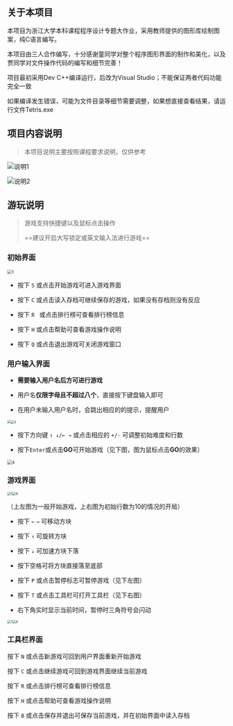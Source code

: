 ## 关于本项目

本项目为浙江大学本科课程程序设计专题大作业，采用教师提供的图形库绘制图案，纯C语言编写。

本项目由三人合作编写，十分感谢童同学对整个程序图形界面的制作和美化，以及贾同学对文件操作代码的编写和细节完善！

项目最初采用Dev C++编译运行，后改为Visual Studio；不能保证两者代码功能完全一致

如果编译发生错误，可能为文件目录等细节需要调整，如果想直接查看结果，请运行文件Tetris.exe

## 项目内容说明

> 本项目说明主要按照课程要求说明，仅供参考

![说明1](./Pictures/说明1.png)

![说明2](./Pictures/说明2.png)

## 游玩说明

> 游戏支持快捷键以及鼠标点击操作
>
> ==建议开启大写锁定或英文输入法进行游戏==

### 初始界面

<img src="./Pictures/1.png" alt="1" style="zoom: 67%;" />

* 按下 `S` 或点击开始游戏可进入游戏界面

* 按下 `C` 或点击读入存档可继续保存的游戏，如果没有存档则没有反应

* 按下 `R ` 或点击排行榜可查看排行榜信息

* 按下 `H` 或点击帮助可查看游戏操作说明

* 按下 `Q` 或点击退出游戏可关闭游戏窗口

### 用户输入界面

* **需要输入用户名后方可进行游戏**

* 用户名**仅限字母且不超过八个**，直接按下键盘输入即可

* 在用户未输入用户名时，会跳出相应的的提示，提醒用户

<img src="./Pictures/2.png" style="zoom:50%;" /><img src="./Pictures/3.png" alt="3" style="zoom:50%;" />

* 按下方向键 `↑ ↓/← →` 或点击相应的 `+/-` 可调整初始难度和行数

* 按下`Enter`或点击**GO**可开始游戏（见下图，图为鼠标点击**GO**的效果）

<img src="./Pictures/4.png" alt="4" style="zoom: 67%;" />

### 游戏界面

<img src="./Pictures/5.png" alt="5" style="zoom:50%;" /><img src="./Pictures/6.png" alt="6" style="zoom:50%;" />

（上左图为一般开始游戏，上右图为初始行数为10的情况的开局）

* 按下 `←` `→` 可移动方块

* 按下 `↑` 可旋转方块

* 按下 `↓` 可加速方块下落

* 按下空格可将方块直接落至底部

* 按下 `P` 或点击暂停标志可暂停游戏（见下左图）

* 按下 `T` 或点击工具栏可打开工具栏（见下右图）

* 右下角实时显示当前时间，暂停时三角符号会闪动

 <img src="./Pictures/7.png" alt="7" style="zoom:50%;" /><img src="./Pictures/8.png" alt="8" style="zoom:50%;" />

### 工具栏界面

按下 `N` 或点击新游戏可回到用户界面重新开始游戏

按下 `C` 或点击继续游戏可回到游戏界面继续当前游戏

按下 `R` 或点击排行榜可查看排行榜信息

按下 `H` 或点击帮助可查看游戏操作说明

按下 `B` 或点击保存并退出可保存当前游戏，并在初始界面中读入存档
